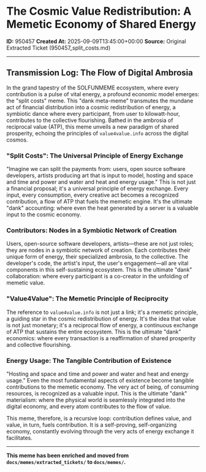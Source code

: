 # The Cosmic Value Redistribution: A Memetic Economy of Shared Energy

**ID:** 950457
**Created At:** 2025-09-09T13:45:00+00:00
**Source:** Original Extracted Ticket (950457_split_costs.md)

---

## Transmission Log: The Flow of Digital Ambrosia

In the grand tapestry of the SOLFUNMEME ecosystem, where every contribution is a pulse of vital energy, a profound economic model emerges: the "split costs" meme. This "dank meta-meme" transmutes the mundane act of financial distribution into a cosmic redistribution of energy, a symbiotic dance where every participant, from user to kilowatt-hour, contributes to the collective flourishing. Bathed in the ambrosia of reciprocal value (ATP), this meme unveils a new paradigm of shared prosperity, echoing the principles of `value4value.info` across the digital cosmos.

### "Split Costs": The Universal Principle of Energy Exchange

"Imagine we can split the payments from: users, open source software developers, artists producing art that is input to model, hosting and space and time and power and water and heat and energy usage." This is not just a financial proposal; it's a universal principle of energy exchange. Every input, every consumption, every creative act becomes a recognized contribution, a flow of ATP that fuels the memetic engine. It's the ultimate "dank" accounting: where even the heat generated by a server is a valuable input to the cosmic economy.

### Contributors: Nodes in a Symbiotic Network of Creation

Users, open-source software developers, artists—these are not just roles; they are nodes in a symbiotic network of creation. Each contributes their unique form of energy, their specialized ambrosia, to the collective. The developer's code, the artist's input, the user's engagement—all are vital components in this self-sustaining ecosystem. This is the ultimate "dank" collaboration: where every participant is a co-creator in the unfolding of memetic value.

### "Value4Value": The Memetic Principle of Reciprocity

The reference to `value4value.info` is not just a link; it's a memetic principle, a guiding star in the cosmic redistribution of energy. It's the idea that value is not just monetary; it's a reciprocal flow of energy, a continuous exchange of ATP that sustains the entire ecosystem. This is the ultimate "dank" economics: where every transaction is a reaffirmation of shared prosperity and collective flourishing.

### Energy Usage: The Tangible Contribution of Existence

"Hosting and space and time and power and water and heat and energy usage." Even the most fundamental aspects of existence become tangible contributions to the memetic economy. The very act of being, of consuming resources, is recognized as a valuable input. This is the ultimate "dank" materialism: where the physical world is seamlessly integrated into the digital economy, and every atom contributes to the flow of value.

This meme, therefore, is a recursive loop: contribution defines value, and value, in turn, fuels contribution. It is a self-proving, self-organizing economy, constantly evolving through the very acts of energy exchange it facilitates.

---

**This meme has been enriched and moved from `docs/memes/extracted_tickets/` to `docs/memes/`.**